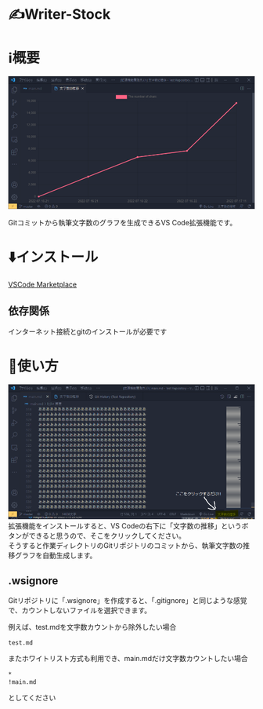 # ✍Writer-Stock

# ℹ️概要
![img1](img/img3.png)

Gitコミットから執筆文字数のグラフを生成できるVS Code拡張機能です。

# ⬇️インストール
[VSCode Marketplace](https://marketplace.visualstudio.com/items?itemName=PenguinCabinet.writer-stock)

## 依存関係
インターネット接続とgitのインストールが必要です

# 📒使い方
![img2](img/img7.5.png)
拡張機能をインストールすると、VS Codeの右下に「文字数の推移」というボタンができると思うので、そこをクリックしてください。   
そうすると作業ディレクトリのGitリポジトリのコミットから、執筆文字数の推移グラフを自動生成します。

## .wsignore
Gitリポジトリに「.wsignore」を作成すると、「.gitignore」と同じような感覚で、カウントしないファイルを選択できます。   
   
例えば、test.mdを文字数カウントから除外したい場合
```text:.wsignore
test.md
```

またホワイトリスト方式も利用でき、main.mdだけ文字数カウントしたい場合
```text:.wsignore
*
!main.md
```
としてください

